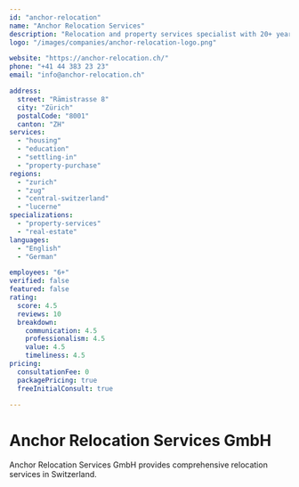 ```yaml
---
id: "anchor-relocation"
name: "Anchor Relocation Services"
description: "Relocation and property services specialist with 20+ years experience, offering integrated home finding and real estate solutions in Zurich and Central Switzerland."
logo: "/images/companies/anchor-relocation-logo.png"

website: "https://anchor-relocation.ch/"
phone: "+41 44 383 23 23"
email: "info@anchor-relocation.ch"

address:
  street: "Rämistrasse 8"
  city: "Zürich"
  postalCode: "8001"
  canton: "ZH"
services:
  - "housing"
  - "education"
  - "settling-in"
  - "property-purchase"
regions:
  - "zurich"
  - "zug"
  - "central-switzerland"
  - "lucerne"
specializations:
  - "property-services"
  - "real-estate"
languages:
  - "English"
  - "German"

employees: "6+"
verified: false
featured: false
rating:
  score: 4.5
  reviews: 10
  breakdown:
    communication: 4.5
    professionalism: 4.5
    value: 4.5
    timeliness: 4.5
pricing:
  consultationFee: 0
  packagePricing: true
  freeInitialConsult: true

---
```

# Anchor Relocation Services GmbH

Anchor Relocation Services GmbH provides comprehensive relocation services in Switzerland.